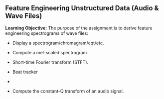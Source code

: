 ## **Feature Engineering Unstructured Data (Audio &amp; Wave Files)**

**Learning Objective:** The purpose of the assignment is to derive feature engineering spectrograms of wave files:

- Display a spectrogram/chromagram/cqt/etc.

- Compute a mel-scaled spectrogram 

- Short-time Fourier transform (STFT). 

- Beat tracker
- 
- Compute the constant-Q transform of an audio signal.

